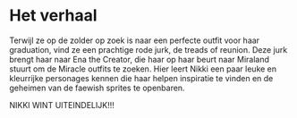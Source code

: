 # Het verhaal

Terwijl ze op de zolder op zoek is naar een perfecte outfit voor haar graduation, vind ze een prachtige rode jurk, de treads of reunion. Deze jurk brengt haar naar Ena the Creator, die haar op haar beurt naar Miraland stuurt om de Miracle outfits te zoeken. Hier leert Nikki een paar leuke en kleurrijke personages kennen die haar helpen inspiratie te vinden en de geheimen van de faewish sprites te openbaren. 


NIKKI WINT UITEINDELIJK!!!


